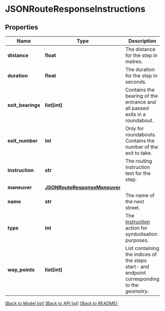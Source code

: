 # JSONRouteResponseInstructions

## Properties
Name | Type | Description | Notes
------------ | ------------- | ------------- | -------------
**distance** | **float** | The distance for the step in metres. | [optional] 
**duration** | **float** | The duration for the step in seconds. | [optional] 
**exit_bearings** | **list[int]** | Contains the bearing of the entrance and all passed exits in a roundabout. | [optional] 
**exit_number** | **int** | Only for roundabouts. Contains the number of the exit to take. | [optional] 
**instruction** | **str** | The routing instruction text for the step. | [optional] 
**maneuver** | [**JSONRouteResponseManeuver**](JSONRouteResponseManeuver.md) |  | [optional] 
**name** | **str** | The name of the next street. | [optional] 
**type** | **int** | The [instruction](https://GIScience.github.io/openrouteservice/documentation/Instruction-Types.html) action for symbolisation purposes. | [optional] 
**way_points** | **list[int]** | List containing the indices of the steps start- and endpoint corresponding to the *geometry*. | [optional] 

[[Back to Model list]](../README.md#documentation_for_models) [[Back to API list]](../README.md#documentation_for_api_endpoints) [[Back to README]](../README.md)

